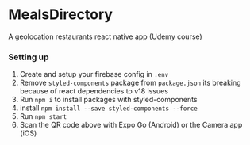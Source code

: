 # MealsDirectory

A geolocation restaurants react native app (Udemy course)

### Setting up

1. Create and setup your firebase config in `.env`
2. Remove `styled-components` package from `package.json` its breaking because of react dependencies to v18 issues
3. Run `npm i` to install packages with styled-components
4. install `npm install --save styled-components --force`
5. Run `npm start`
6. Scan the QR code above with Expo Go (Android) or the Camera app (iOS)
